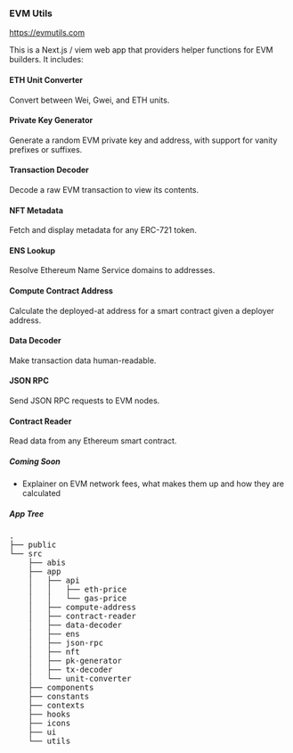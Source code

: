 ### EVM Utils

https://evmutils.com

This is a Next.js / viem web app that providers helper functions for EVM builders. It includes:

#### ETH Unit Converter

Convert between Wei, Gwei, and ETH units.

#### Private Key Generator

Generate a random EVM private key and address, with support for vanity prefixes or suffixes.

#### Transaction Decoder

Decode a raw EVM transaction to view its contents.

#### NFT Metadata

Fetch and display metadata for any ERC-721 token.

#### ENS Lookup

Resolve Ethereum Name Service domains to addresses.

#### Compute Contract Address

Calculate the deployed-at address for a smart contract given a deployer address.

#### Data Decoder

Make transaction data human-readable.

#### JSON RPC

Send JSON RPC requests to EVM nodes.

#### Contract Reader

Read data from any Ethereum smart contract.

##### Coming Soon

- Explainer on EVM network fees, what makes them up and how they are calculated

##### App Tree
<pre>
.
├── public
└── src
    ├── abis
    ├── app
    │   ├── api
    │   │   ├── eth-price
    │   │   └── gas-price
    │   ├── compute-address
    │   ├── contract-reader
    │   ├── data-decoder
    │   ├── ens
    │   ├── json-rpc
    │   ├── nft
    │   ├── pk-generator
    │   ├── tx-decoder
    │   └── unit-converter
    ├── components
    ├── constants
    ├── contexts
    ├── hooks
    ├── icons
    ├── ui
    └── utils
</pre>
